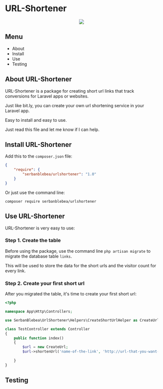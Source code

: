 # URL-Shortener

<p align="center">
<img src="https://raw.githubusercontent.com/SerbanBlebea/url-shortener/master/img/url-shortener-logo.png">
</p>

## Menu

- About
- Install
- Use
- Testing

## About URL-Shortener
URL-Shortener is a package for creating short url links that track conversions for Laravel apps or websites.

Just like bit.ly, you can create your own url shortening service in your Laravel app.

Easy to install and easy to use.

Just read this file and let me know if I can help.

## Install URL-Shortener
Add this to the `composer.json` file:
```json
{
    "require": {
        "serbanblebea/urlshortener": "1.0"
    }
}
```

Or just use the command line:

    composer require serbanblebea/urlshortener
    
## Use URL-Shortener
URL-Shortener is very easy to use:

### Step 1. Create the table
Before using the package, use the command line `php artisan migrate` to migrate the database table `links`.

This will be used to store the data for the short urls and the visitor count for every link.

### Step 2. Create your first short url
After you migrated the table, it's time to create your first short url:
```php
<?php

namespace App\Http\Controllers;

use SerbanBlebea\UrlShortener\Helpers\CreateShortUrlHelper as CreateUrl;

class TestController extends Controller
{
    public function index()
    {
        $url = new CreateUrl;
        $url->shortenUrl('name-of-the-link', 'http://url-that-you-want-to-shorten.com');
        
    }
}
```


## Testing
